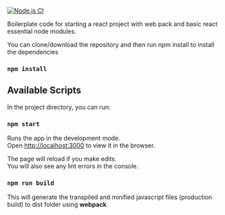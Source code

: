 [![Node.js CI](https://github.com/nithuan141/react-webpack-boilerplate/actions/workflows/node.js.yml/badge.svg)](https://github.com/nithuan141/react-webpack-boilerplate/actions/workflows/node.js.yml)

Boilerplate code for starting a react project with web pack and basic react essential node modules.

You can clone/download the repository and then run npm install to install the dependencies

### `npm install`

## Available Scripts

In the project directory, you can run:

### `npm start`

Runs the app in the development mode.<br>
Open [http://localhost:3000](http://localhost:3000) to view it in the browser.

The page will reload if you make edits.<br>
You will also see any lint errors in the console.

### `npm run build`

This will generate the transpiled and minified javascript files (production build) to dist folder using <strong>webpack</strong>.
